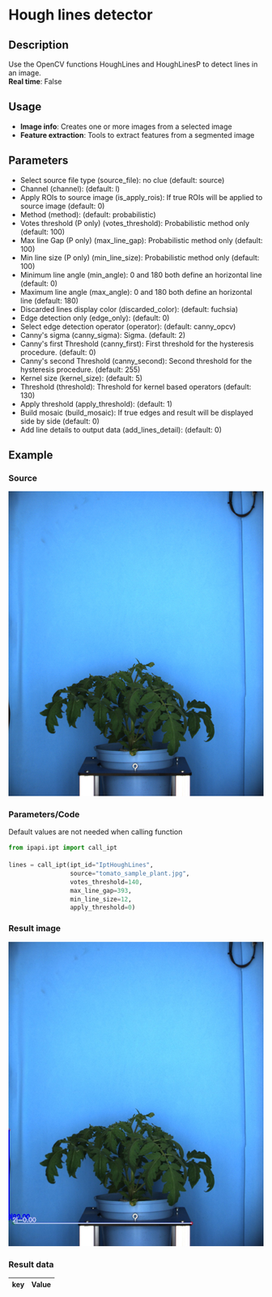 # Hough lines detector

## Description

Use the OpenCV functions HoughLines and HoughLinesP to detect lines in an image.<br>**Real time**: False

## Usage

- **Image info**: Creates one or more images from a selected image
- **Feature extraction**: Tools to extract features from a segmented image

## Parameters

- Select source file type (source_file): no clue (default: source)
- Channel (channel): (default: l)
- Apply ROIs to source image (is_apply_rois): If true ROIs will be applied to source image (default: 0)
- Method (method): (default: probabilistic)
- Votes threshold (P only) (votes_threshold): Probabilistic method only (default: 100)
- Max line Gap (P only) (max_line_gap): Probabilistic method only (default: 100)
- Min line size (P only) (min_line_size): Probabilistic method only (default: 100)
- Minimum line angle (min_angle): 0 and 180 both define an horizontal line (default: 0)
- Maximum line angle (max_angle): 0 and 180 both define an horizontal line (default: 180)
- Discarded lines display color (discarded_color): (default: fuchsia)
- Edge detection only (edge_only): (default: 0)
- Select edge detection operator (operator): (default: canny_opcv)
- Canny's sigma (canny_sigma): Sigma. (default: 2)
- Canny's first Threshold (canny_first): First threshold for the hysteresis procedure. (default: 0)
- Canny's second Threshold (canny_second): Second threshold for the hysteresis procedure. (default: 255)
- Kernel size (kernel_size): (default: 5)
- Threshold (threshold): Threshold for kernel based operators (default: 130)
- Apply threshold (apply_threshold): (default: 1)
- Build mosaic (build_mosaic): If true edges and result will be displayed side by side (default: 0)
- Add line details to output data (add_lines_detail): (default: 0)

## Example

### Source

![Source image](images/tomato_sample_plant.jpg)

### Parameters/Code

Default values are not needed when calling function

```python
from ipapi.ipt import call_ipt

lines = call_ipt(ipt_id="IptHoughLines",
                 source="tomato_sample_plant.jpg",
                 votes_threshold=140,
                 max_line_gap=393,
                 min_line_size=12,
                 apply_threshold=0)
```

### Result image

![Result image](images/ipt_Hough_lines_detector.jpg)

### Result data

|  key  | Value |
| :---: | :---: |

